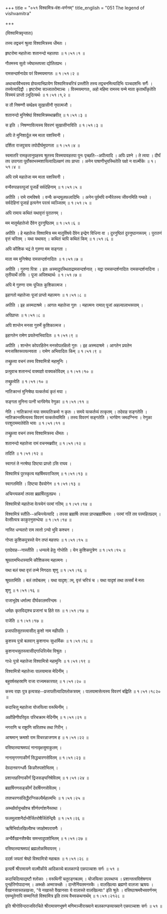 +++
title = "०५१ विश्वामित्र-वंश-वर्णनम्"
title_english = "051 The legend of vishvamitra"

+++


(विश्वामित्रवृन्तातः)  

तस्य तद्वचनं श्रुत्वा विश्वामित्रस्य धीमतः ।  

हृष्टरोमा महातेजाः शतानन्दो महातपाः  ॥  १।५१।१  ॥   

गौतमस्य सुतो ज्येष्ठस्तपसा द्योतितप्रभः ।  

रामसन्दर्शनादेव परं विस्मयमागतः  ॥  १।५१।२  ॥   

अथाचार्यवैभवस्य ज्ञेयत्वाभिप्रायेण विश्वामित्रचरित्रं प्रस्तौति तस्य
तद्वचनमित्यादिभिः पञ्चदशभिः सर्गैः । तस्येत्यादिद्वौ । हृष्टरोमा
सञ्जातरोमाञ्चः । विस्मयमागतः, अहो महिमा रामस्य यन्मे माता कृतार्थीकृतेति
विस्मयं प्राप्तो ऽभूदित्यर्थः  ॥  १।५१।१,२  ॥   

  

स तौ निषण्णौ सम्प्रेक्ष्य सुखासीनौ नृपात्मजौ ।  

शतानन्दो मुनिश्रेष्ठं विश्वामित्रमथाब्रवीत्  ॥  १।५१।३  ॥   

स इति । निषण्णावित्यस्य विवरणं सुखासीनाविति  ॥  १।५१।३  ॥   

  

अपि ते मुनिशार्दूल मम माता यशस्विनी ।  

दर्शिता राजपुत्राय तपोदीर्घमुपागता  ॥  १।५१।४  ॥   

स्वमातरि रामकृतानुग्रहस्य श्रुतस्य विस्मयावहतया पुनः पृच्छति--अपीत्यादि
। अपिः प्रश्ने । ते त्वया । दीर्घं तप उपागता
पूर्वोक्तभस्मशायित्वादिलक्षणं तपः प्राप्ता । अनेन पाषाणीभूयस्थितेति
पक्षो न वाल्मीकेः  ॥  १।५१।४  ॥   

  

अपि रामे महातेजा मम माता यशस्विनी ।  

वन्यैरुपाहरत्पूजां पूजार्हे सर्वदेहिनाम्  ॥  १।५१।५  ॥   

अपीति । रामे रामविषये । वन्यैः कन्दमूलफलादिभिः । अनेन पूर्वमपि
वन्यैरेतस्य जीवनमिति गम्यते । सर्वदेहिनां पूजार्ह इत्यनेन परत्वं
व्यञ्जितम्  ॥  १।५१।५  ॥   

  

अपि रामाय कथितं यथावृत्तं पुरातनम् ।  

मम मातुर्महातेजो दैवेन दुरनुष्ठितम्  ॥  १।५१।६  ॥   

अपीति । हे महातेजः विश्वामित्र मम मातुर्विषये दैवेन इन्द्रेण विधिना वा ।
दुरनुष्ठितं दुरनुष्ठानरूपम् । पुरातनं वृत्तं चरितम् । यथा यथावत् । कथितं
चापि कथितं किम्  ॥  १।५१।६  ॥   

  

अपि कौशिक भद्रं ते गुरुणा मम सङ्गता ।  

माता मम मुनिश्रेष्ठ रामसन्दर्शनादितः  ॥  १।५१।७  ॥   

अपीति । गुरुणा पित्रा । इतः अस्मादुपस्थिताद्रामसन्दर्शनात् । यद्वा
रामसन्दर्शनादितः रामसन्दर्शनादिना । तृतीयार्थे तसिः । पूजा अपिशब्दार्थः
 ॥  १।५१।७  ॥   

  

अपि मे गुरुणा रामः पूजितः कुशिकात्मज ।  

इहागतो महातेजाः पूजां प्राप्तो महात्मनः  ॥  १।५१।८  ॥   

अपीति । इह अस्मदाश्रमे । आगतः महातेजा गुरुः । महात्मनः रामात् पूजां
अहल्यालाभरूपाम् ।  

अपिप्राप्तः  ॥  १।५१।८  ॥   

  

अपि शान्तेन मनसा गुरुर्मे कुशिकात्मज ।  

इहागतेन रामेण प्रयतेनाभिवादितः  ॥  १।५१।९  ॥   

अपीति । शान्तेन कोपरहितेन मनसोपलक्षितो गुरुः । इह अस्मदाश्रमे । आगतेन
प्रयतेन मनःसक्तिरूपयत्नवता । रामेण अभिवादितः किम्  ॥  १।५१।९  ॥   

  

तच्छ्रुत्वा वचनं तस्य विश्वामित्रो महामुनिः ।  

प्रत्युवाच शतानन्दं वाक्यज्ञो वाक्यकोविदम्  ॥  १।५१।१०  ॥   

तच्छ्रुत्वेति  ॥  १।५१।१०  ॥   

  

नातिक्रान्तं मुनिश्रेष्ठ यत्कर्तव्यं कृतं मया ।  

सङ्गता मुनिना पत्नी भार्गवेणेव रेणुका  ॥  १।५१।११  ॥   

नेति । नातिक्रान्तं मया समयातिक्रमो न कृतः । समये यत्कर्तव्यं तत्कृतम् ।
तदेवाह सङ्गतेति । नातिक्रान्तमित्यस्य विवरणं यत्कर्तव्यमिति । तस्य
विवरणं सङ्गतेति । भार्गवेण जमदग्निना । रेणुका परशुराममातेवेति भावः  ॥ 
१।५१।११  ॥   

  

तच्छ्रुत्वा वचनं तस्य विश्वामित्रस्य धीमतः ।  

शतानन्दो महातेजा रामं वचनमब्रवीत्  ॥  १।५१।१२  ॥   

तदिति  ॥  १।५१।१२  ॥   

  

स्वागतं ते नरश्रेष्ठ दिष्ट्या प्राप्तो ऽसि राघव ।  

विश्वामित्रं पुरस्कृत्य महर्षिमपराजितम्  ॥  १।५१।१३  ॥   

स्वागतमिति । दिष्ट्या दैवयोगेन  ॥  १।५१।१३  ॥   

  

अचिन्त्यकर्मा तपसा ब्रह्मर्षिरतुलप्रभः ।  

विश्वामित्रो महातेजा वेत्स्येनं परमां गतिम्  ॥  १।५१।१४  ॥   

विश्वामित्रं स्तौति--अचिन्त्येत्यादि । तपसा ब्रह्मर्षिः तपसा
प्राप्तब्रह्मर्षिभावः । परमां गतिं तव परमहितप्रदम् । वेत्सीत्यत्र
काकुरनुसन्धेया  ॥  १।५१।१४  ॥   

  

नास्ति धन्यतरो राम त्वत्तो ऽन्यो भुवि कश्चन ।  

गोप्ता कुशिकपुत्रस्ते येन तप्तं महत्तपः  ॥  १।५१।१५  ॥   

एतदेवाह--नास्तीति । धन्यत्वे हेतुः गोप्तेति । येन कुशिकपुत्रेण  ॥ 
१।५१।१५  ॥   

  

श्रूयतामभिधास्यामि कौशिकस्य महात्मनः ।  

यथा बलं यथा वृत्तं तन्मे निगदतः शृणु  ॥  १।५१।१६  ॥   

श्रूयतामिति । बलं तपोबलम् । यथा यादृश्ाम्, वृत्तं चरित्रं च । यथा यादृशं
तथा तत्सर्वं मे मत्तः  

शृणु  ॥  १।५१।१६  ॥   

  

राजाभूदेष धर्मात्मा दीर्घकालमरिन्दमः ।  

धर्मज्ञः कृतविद्यश्च प्रजानां च हिते रतः  ॥  १।५१।१७  ॥   

राजेति  ॥  १।५१।१७  ॥   

  

प्रजापतिसुतस्त्वासीत् कुशो नाम महीपतिः ।  

कुशस्य पुत्रो बलवान् कुशनाभः सुधार्मिकः  ॥  १।५१।१८  ॥   

कुशनाभसुतस्त्वासीद्गाधिरित्येव विश्रुतः ।  

गाधेः पुत्रो महातेजा विश्वामित्रो महामुनिः  ॥  १।५१।१९  ॥   

विश्वामित्रो महातेजाः पालयामास मेदिनीम् ।  

बहुवर्षसहस्राणि राजा राज्यमकारयत्  ॥  १।५१।२०  ॥   

कस्य राज्ञः पुत्र इत्यत्राह--प्रजापतीत्यादिश्लोकत्रयम् । पालयामासेत्यस्य
विवरणं बह्विति  ॥  १।५१।१८२०  ॥   

  

कदाचित्तु महातेजा योजयित्वा वरूथिनीम् ।  

अक्षौहिणीपरिवृतः परिचक्राम मेदिनीम्  ॥  १।५१।२१  ॥   

नगराणि च राष्ट्राणि सरितश्च तथा गिरीन् ।  

आश्रमान् क्रमशो राम विचरन्नाजगाम ह  ॥  १।५१।२२  ॥   

वसिष्ठस्याश्रमपदं नानावृक्षसुमाकुलम् ।  

नानामृगगणाकीर्णं सिद्धचारणसेवितम्  ॥  १।५१।२३  ॥   

देवदानवगन्धर्वैः किन्नरैरुपशोभितम् ।  

प्रशान्तहरिणाकीर्णं द्विजसङ्घनिषेवितम्  ॥  १।५१।२४  ॥   

ब्रह्मर्षिगणसङ्कीर्णं देवर्षिगणसेवितम् ।  

तपश्चरणसंसिद्धैरग्निकल्पैर्महात्मभिः  ॥  १।५१।२५  ॥   

अब्भक्षैर्वायुभक्षैश्च शीर्णपर्णाशनैस्तथा ।  

फलमूलाशनैर्दान्तैर्जितरोषैर्जितेन्द्रियैः  ॥  १।५१।२६  ॥   

ऋषिभिर्वालखिल्यैश्च जपहोमपरायणैः ।  

अन्यैर्वैखानसैश्चैव समन्तादुपशोभितम्  ॥  १।५१।२७  ॥   

वसिष्ठस्याश्रमपदं ब्रह्मलोकमिवापरम् ।  

ददर्श जयतां श्रेष्ठो विश्वामित्रो महाबलः  ॥  १।५१।२८  ॥   

इत्यार्षे श्रीरामायणे वाल्मीकीये आदिकाव्ये बालकाण्डे एकपञ्चाशः सर्गः  ॥ 
५१  ॥   

कदाचिदित्याद्यष्टौ श्लोकाः । वरूथिनीं चतुरङ्गबलम् । योजयित्वा उपस्थाप्य
। प्रशान्तत्वविशेषणाय पुनर्हरिणोपादानम् । अब्भक्षैः अम्मात्रभक्षैः ।
दान्तैर्नियतमनस्कैः । वालखिल्याः ब्रह्मणो वालजा ऋषयः ।
वैखानसास्तन्नखजाः, "ये नखास्ते वैखानसाः ये वालास्ते वालखिल्याः" इति
श्रुतेः । वसिष्ठाश्रमवैभववर्णनम् एवम्भूतेनापि सम्मानितो विश्वामित्र इति
तस्य वैभवकथनार्थम्  ॥  १।५१।२१२८  ॥   

इति श्रीगोविन्दराजविरचिते श्रीरामायणभूषणे मणिमञ्जीराख्याने
बालकाण्डव्याख्याने एकपञ्चाशः सर्गः  ॥  ५१  ॥   

  


